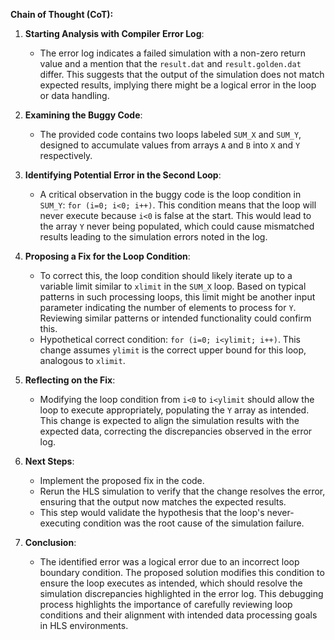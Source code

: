 **Chain of Thought (CoT):**

1. **Starting Analysis with Compiler Error Log**:
   - The error log indicates a failed simulation with a non-zero return value and a mention that the `result.dat` and `result.golden.dat` differ. This suggests that the output of the simulation does not match expected results, implying there might be a logical error in the loop or data handling.

2. **Examining the Buggy Code**:
   - The provided code contains two loops labeled `SUM_X` and `SUM_Y`, designed to accumulate values from arrays `A` and `B` into `X` and `Y` respectively.

3. **Identifying Potential Error in the Second Loop**:
   - A critical observation in the buggy code is the loop condition in `SUM_Y`: `for (i=0; i<0; i++)`. This condition means that the loop will never execute because `i<0` is false at the start. This would lead to the array `Y` never being populated, which could cause mismatched results leading to the simulation errors noted in the log.

4. **Proposing a Fix for the Loop Condition**:
   - To correct this, the loop condition should likely iterate up to a variable limit similar to `xlimit` in the `SUM_X` loop. Based on typical patterns in such processing loops, this limit might be another input parameter indicating the number of elements to process for `Y`. Reviewing similar patterns or intended functionality could confirm this.
   - Hypothetical correct condition: `for (i=0; i<ylimit; i++)`. This change assumes `ylimit` is the correct upper bound for this loop, analogous to `xlimit`.

5. **Reflecting on the Fix**:
   - Modifying the loop condition from `i<0` to `i<ylimit` should allow the loop to execute appropriately, populating the `Y` array as intended. This change is expected to align the simulation results with the expected data, correcting the discrepancies observed in the error log.

6. **Next Steps**:
   - Implement the proposed fix in the code.
   - Rerun the HLS simulation to verify that the change resolves the error, ensuring that the output now matches the expected results.
   - This step would validate the hypothesis that the loop's never-executing condition was the root cause of the simulation failure.

7. **Conclusion**:
   - The identified error was a logical error due to an incorrect loop boundary condition. The proposed solution modifies this condition to ensure the loop executes as intended, which should resolve the simulation discrepancies highlighted in the error log. This debugging process highlights the importance of carefully reviewing loop conditions and their alignment with intended data processing goals in HLS environments.